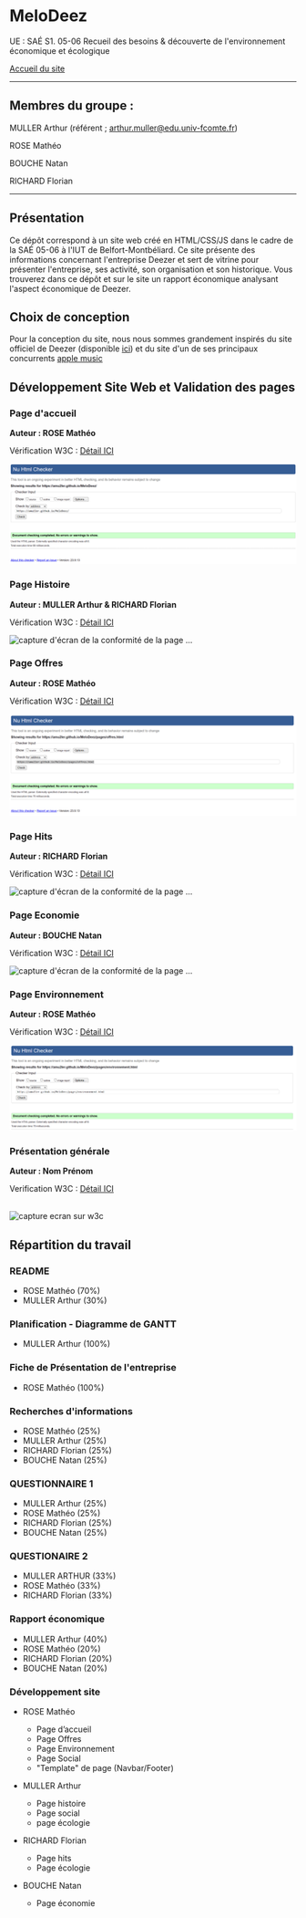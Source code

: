 # MeloDeez

UE : SAÉ S1. 05-06 Recueil des besoins & découverte de l'environnement économique et écologique

[Accueil du site](https://amu2ler.github.io/MeloDeez/)

 - - - - - - - - - - - - - - 
## Membres du groupe : 

MULLER Arthur (référent ; arthur.muller@edu.univ-fcomte.fr)

ROSE Mathéo

BOUCHE Natan

RICHARD Florian

 - - - - - - - - - - - - - - 

## Présentation 

Ce dépôt correspond à un site web créé en HTML/CSS/JS dans le cadre de la SAÉ 05-06 à l'IUT de Belfort-Montbéliard. Ce site présente des informations concernant l'entreprise Deezer et sert de vitrine pour présenter l'entreprise, ses activité, son organisation et son historique. Vous trouverez dans ce dépôt et sur le site un rapport économique analysant l'aspect économique de Deezer. 

## Choix de conception  

Pour la conception du site, nous nous sommes grandement inspirés du site officiel de Deezer (disponible [ici](https://www.deezer.com/fr/)) et du site d'un de ses principaux concurrents [apple music](https://www.apple.com/fr/apple-music/)

## Développement Site Web et Validation des pages

### Page d'accueil

**Auteur : ROSE Mathéo**  

Vérification W3C : [Détail ICI](https://validator.w3.org/nu/?doc=https%3A%2F%2Famu2ler.github.io%2FMeloDeez%2F)

![capture d'écran de la conformité de la page ...](w3c/index.png)

### Page Histoire

**Auteur : MULLER Arthur & RICHARD Florian**

Vérification W3C : [Détail ICI]()

![capture d'écran de la conformité de la page ...]()

### Page Offres

**Auteur : ROSE Mathéo**

Vérification W3C : [Détail ICI](https://validator.w3.org/nu/?doc=https%3A%2F%2Famu2ler.github.io%2FMeloDeez%2Fpages%2Foffres.html)

![capture d'écran de la conformité de la page ...](w3c/offres-verif.png)

### Page Hits

**Auteur : RICHARD Florian**

Vérification W3C : [Détail ICI]()

![capture d'écran de la conformité de la page ...]()

### Page Economie

**Auteur : BOUCHE Natan**

Vérification W3C : [Détail ICI]()

![capture d'écran de la conformité de la page ...]()

### Page Environnement

**Auteur : ROSE Mathéo**

Vérification W3C : [Détail ICI](https://validator.w3.org/nu/?doc=https%3A%2F%2Famu2ler.github.io%2FMeloDeez%2Fpages%2Fenvironnement.html)

![capture d'écran de la conformité de la page ...](w3c/environnement-verif.png)


### Présentation générale

**Auteur : Nom Prénom**  

Verification W3C : [Détail ICI](https://validator.w3.org/nu/?showsource=yes&showoutline=yes&showimagereport=yes&doc=https%3A%2F%2Fdemo-am90.github.io%2Fs1-demo%2Findex.html)

<br>
<img src="doc/capture_1_W3C.png" width="400px" alt="capture ecran sur w3c">



## Répartition du travail

### README

- ROSE Mathéo (70%)
- MULLER Arthur (30%)

### Planification - Diagramme de GANTT

- MULLER Arthur (100%)

### Fiche de Présentation de l'entreprise
- ROSE Mathéo (100%)

### Recherches d'informations

- ROSE Mathéo (25%)
- MULLER Arthur (25%)
- RICHARD Florian (25%)
- BOUCHE Natan (25%)


### QUESTIONNAIRE 1
- MULLER Arthur (25%)
- ROSE Mathéo (25%)
- RICHARD Florian (25%)
- BOUCHE Natan (25%)

### QUESTIONAIRE 2
- MULLER ARTHUR (33%)
- ROSE Mathéo (33%)
- RICHARD Florian (33%)

### Rapport économique

- MULLER Arthur (40%)
- ROSE Mathéo (20%)
- RICHARD Florian (20%)
- BOUCHE Natan (20%)

### Développement site

- ROSE Mathéo
  - Page d’accueil
  - Page Offres
  - Page Environnement
  - Page Social
  - "Template" de page (Navbar/Footer)
  

- MULLER Arthur
  - Page histoire
  - Page social
  - page écologie

- RICHARD Florian
  - Page hits
  - Page écologie

- BOUCHE Natan
  - Page économie
